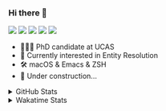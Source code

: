 ### Hi there 👋

[![](https://img.shields.io/badge/-Email-325180?logo=maildotru&logoColor=white&style=flat-square)](mailto://wang@tianshu.me)
[![](https://img.shields.io/badge/-GitHub-black?logo=GitHub&style=flat-square)](https://github.com/tshu-w)
[![](https://img.shields.io/badge/-Telegram-26a5e4?labelColor=fafafa&logo=telegram&style=flat-square)](https://t.me/tshu_w) 
[![](https://img.shields.io/badge/-Twitter-1da1f2?logo=Twitter&logoColor=white&style=flat-square)](https://twitter.com/tshu_w)
[![](https://komarev.com/ghpvc/?username=tshu-w&color=blueviolet&style=flat-square)]()



- 🧑🏻‍🎓 PhD candidate at UCAS
- 🔭 Currently interested in Entity Resolution
- 🛠 macOS & Emacs & ZSH
- 🚧 Under construction...

<details>

<summary>GitHub Stats</summary>

![Tianshu's GitHub stats](https://github-readme-stats.vercel.app/api?username=tshu-w&show_icons=true&theme=buefy&count_private=true)
  
</details>


<details>
  <summary>Wakatime Stats</summary>

  Currently, files accessed by tramp cannot be tracked by wakatime, see https://github.com/wakatime/wakatime-mode/issues/27
  <br>
  
<!--START_SECTION:waka-->
**I'm an Early 🐤** 

```text
🌞 Morning    64 commits     █████░░░░░░░░░░░░░░░░░░░░   19.57% 
🌆 Daytime    119 commits    █████████░░░░░░░░░░░░░░░░   36.39% 
🌃 Evening    133 commits    ██████████░░░░░░░░░░░░░░░   40.67% 
🌙 Night      11 commits     ░░░░░░░░░░░░░░░░░░░░░░░░░   3.36%

```
📅 **I'm Most Productive on Monday** 

```text
Monday       86 commits     ██████░░░░░░░░░░░░░░░░░░░   26.3% 
Tuesday      38 commits     ███░░░░░░░░░░░░░░░░░░░░░░   11.62% 
Wednesday    31 commits     ██░░░░░░░░░░░░░░░░░░░░░░░   9.48% 
Thursday     27 commits     ██░░░░░░░░░░░░░░░░░░░░░░░   8.26% 
Friday       27 commits     ██░░░░░░░░░░░░░░░░░░░░░░░   8.26% 
Saturday     81 commits     ██████░░░░░░░░░░░░░░░░░░░   24.77% 
Sunday       37 commits     ██░░░░░░░░░░░░░░░░░░░░░░░   11.31%

```


📊 **This Week I Spent My Time On** 

```text
💬 Programming Languages: 
sh                       31 hrs 37 mins      ████████████████████░░░░░   82.34% 
Org                      3 hrs 51 mins       ██░░░░░░░░░░░░░░░░░░░░░░░   10.07% 
Emacs Lisp               2 hrs 15 mins       █░░░░░░░░░░░░░░░░░░░░░░░░   5.87% 
Other                    15 mins             ░░░░░░░░░░░░░░░░░░░░░░░░░   0.65% 
Python                   11 mins             ░░░░░░░░░░░░░░░░░░░░░░░░░   0.49%

🔥 Editors: 
Zsh                      31 hrs 37 mins      ████████████████████░░░░░   82.34% 
Emacs                    6 hrs 46 mins       ████░░░░░░░░░░░░░░░░░░░░░   17.66%

🐱‍💻 Projects: 
multimodalER             20 hrs 51 mins      █████████████░░░░░░░░░░░░   54.32% 
Terminal                 5 hrs 31 mins       ███░░░░░░░░░░░░░░░░░░░░░░   14.37% 
entity_resolution        4 hrs 42 mins       ███░░░░░░░░░░░░░░░░░░░░░░   12.27% 
Unknown Project          4 hrs 11 mins       ██░░░░░░░░░░░░░░░░░░░░░░░   10.92% 
emacs                    2 hrs 16 mins       █░░░░░░░░░░░░░░░░░░░░░░░░   5.91%

💻 Operating System: 
Linux                    27 hrs 27 mins      ██████████████████░░░░░░░   71.5% 
Mac                      10 hrs 56 mins      ███████░░░░░░░░░░░░░░░░░░   28.5%

```

**I Mostly Code in Python** 

```text
Python                   5 repos             ███████░░░░░░░░░░░░░░░░░░   27.78% 
JavaScript               3 repos             ████░░░░░░░░░░░░░░░░░░░░░   16.67% 
HTML                     2 repos             ██░░░░░░░░░░░░░░░░░░░░░░░   11.11% 
Emacs Lisp               2 repos             ██░░░░░░░░░░░░░░░░░░░░░░░   11.11% 
TeX                      2 repos             ██░░░░░░░░░░░░░░░░░░░░░░░   11.11%

```



 Last Updated on 13/07/2021
<!--END_SECTION:waka-->
</details>
